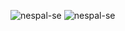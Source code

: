<p><img src="https://github-readme-stats.vercel.app/api?username=nespal-se&theme=dark&show_icons=true&locale=en" alt="nespal-se" />
<img src="https://github-readme-stats.vercel.app/api/top-langs?username=nespal-se&theme=dark&show_icons=true&locale=en&layout=compact" alt="nespal-se" />
</p>

<!--
**nespal-se/nespal-se** is a ✨ _special_ ✨ repository because its `README.md` (this file) appears on your GitHub profile.

Here are some ideas to get you started:

- 🔭 I’m currently working on ...
- 🌱 I’m currently learning ...
- 👯 I’m looking to collaborate on ...
- 🤔 I’m looking for help with ...
- 💬 Ask me about ...
- 📫 How to reach me: ...
- 😄 Pronouns: ...
- ⚡ Fun fact: ...
-->
